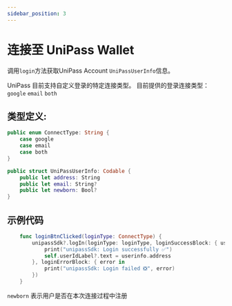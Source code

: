 ```yaml
---
sidebar_position: 3
---
```


# 连接至 UniPass Wallet

调用`login`方法获取UniPass Account `UniPassUserInfo`信息。

UniPass 目前支持自定义登录的特定连接类型。 目前提供的登录连接类型：`google` `email` `both`

## 类型定义:

```swift
public enum ConnectType: String {
    case google
    case email
    case both
}

public struct UniPassUserInfo: Codable {
    public let address: String
    public let email: String?
    public let newborn: Bool?
}

```

## 示例代码

```swift
    func loginBtnClicked(loginType: ConnectType) {
        unipassSdk?.logIn(loginType: loginType, loginSuccessBlock: { userinfo in
            print("unipassSdk: Login successfully ✅")
            self.userIdLabel?.text = userinfo.address
        }, loginErrorBlock: { error in
            print("unipassSdk: Login failed ❎", error)
        })
    }
```

`newborn` 表示用户是否在本次连接过程中注册
